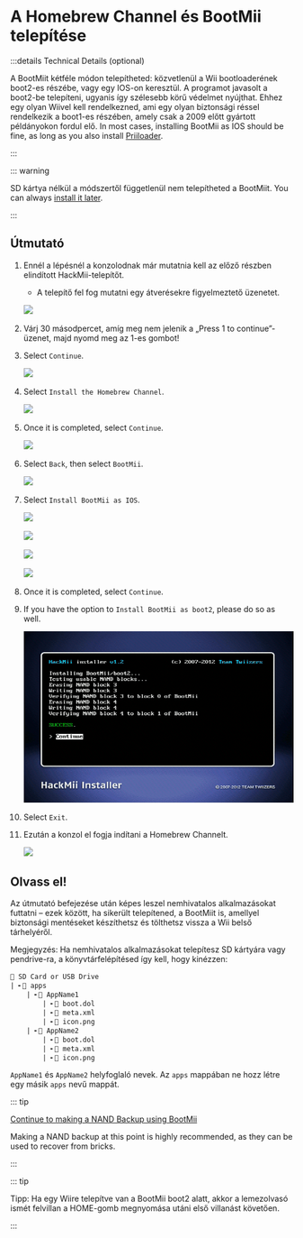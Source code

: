 # A Homebrew Channel és BootMii telepítése

:::details Technical Details (optional)

A BootMiit kétféle módon telepítheted: közvetlenül a Wii bootloaderének boot2-es részébe, vagy egy IOS-on keresztül. A programot javasolt a boot2-be telepíteni, ugyanis így szélesebb körű védelmet nyújthat. Ehhez egy olyan Wiivel kell rendelkezned, ami egy olyan biztonsági réssel rendelkezik a boot1-es részében, amely csak a 2009 előtt gyártott példányokon fordul elő. In most cases, installing BootMii as IOS should be fine, as long as you also install [Priiloader](priiloader).

:::

::: warning

SD kártya nélkül a módszertől függetlenül nem telepítheted a BootMiit.
You can always [install it later](hackmii).

:::

## Útmutató

1. Ennél a lépésnél a konzolodnak már mutatnia kell az előző részben elindított HackMii-telepítőt.

   - A telepítő fel fog mutatni egy átverésekre figyelmeztető üzenetet.

   ![](/images/hackmii/scam.png)

2. Várj 30 másodpercet, amíg meg nem jelenik a „Press 1 to continue”-üzenet, majd nyomd meg az 1-es gombot!

3. Select `Continue`.

   ![](/images/hackmii/test_results.png)

4. Select `Install the Homebrew Channel`.

   ![](/images/hackmii/hbc_install.png)

5. Once it is completed, select `Continue`.

   ![](/images/hackmii/hbc_install_ok.png)

6. Select `Back`, then select `BootMii`.

   ![](/images/hackmii/bootmii_install.png)

7. Select `Install BootMii as IOS`.

   ![](/images/hackmii/bootmii_install1.png)

   ![](/images/hackmii/bootmii_install2.png)

   ![](/images/hackmii/bootmii_install3.png)

   ![](/images/hackmii/bootmii_install_ok.png)

8. Once it is completed, select `Continue`.

9. If you have the option to `Install BootMii as boot2`, please do so as well.

   ![](/images/hackmii/bootmii_install4.png)

10. Select `Exit`.

11. Ezután a konzol el fogja indítani a Homebrew Channelt.

    ![](/images/hbc/blank.png)

## Olvass el!

Az útmutató befejezése után képes leszel nemhivatalos alkalmazásokat futtatni – ezek között, ha sikerült telepítened, a BootMiit is, amellyel biztonsági mentéseket készíthetsz és tölthetsz vissza a Wii belső tárhelyéről.

Megjegyzés: Ha nemhivatalos alkalmazásokat telepítesz SD kártyára vagy pendrive-ra, a könyvtárfelépítésed így kell, hogy kinézzen:

```
💾 SD Card or USB Drive
| ╸📁 apps
	| ╸📁 AppName1
		| ╸📄 boot.dol
		| ╸📄 meta.xml
		| ╸📄 icon.png
	| ╸📁 AppName2
		| ╸📄 boot.dol
		| ╸📄 meta.xml
		| ╸📄 icon.png
```

`AppName1` és `AppName2` helyfoglaló nevek. Az `apps` mappában ne hozz létre egy másik `apps` nevű mappát.

::: tip

[Continue to making a NAND Backup using BootMii](bootmii)

Making a NAND backup at this point is highly recommended, as they can be used to recover from bricks.

:::

::: tip

Tipp: Ha egy Wiire telepítve van a BootMii boot2 alatt, akkor a lemezolvasó ismét felvillan a HOME-gomb megnyomása utáni első villanást követően.

:::
